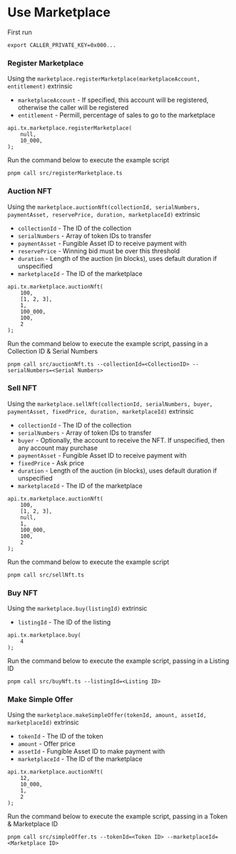 # Use Marketplace

First run

```
export CALLER_PRIVATE_KEY=0x000...
```

### Register Marketplace

Using the `marketplace.registerMarketplace(marketplaceAccount, entitlement)` extrinsic

- `marketplaceAccount` - If specified, this account will be registered, otherwise the caller will be registered
- `entitlement` - Permill, percentage of sales to go to the marketplace

```
api.tx.marketplace.registerMarketplace(
    null,
    10_000,
);
```

Run the command below to execute the example script

```
pnpm call src/registerMarketplace.ts
```

### Auction NFT

Using the `marketplace.auctionNft(collectionId, serialNumbers, paymentAsset, reservePrice, duration, marketplaceId)` extrinsic

- `collectionId` - The ID of the collection
- `serialNumbers` - Array of token IDs to transfer
- `paymentAsset` - Fungible Asset ID to receive payment with
- `reservePrice` - Winning bid must be over this threshold
- `duration` - Length of the auction (in blocks), uses default duration if unspecified
- `marketplaceId` - The ID of the marketplace

```
api.tx.marketplace.auctionNft(
    100,
    [1, 2, 3],
    1,
    100_000,
    100,
    2
);
```

Run the command below to execute the example script, passing in a Collection ID & Serial Numbers

```
pnpm call src/auctionNft.ts --collectionId=<CollectionID> --serialNumbers=<Serial Numbers>
```

### Sell NFT

Using the `marketplace.sellNft(collectionId, serialNumbers, buyer, paymentAsset, fixedPrice, duration, marketplaceId)` extrinsic

- `collectionId` - The ID of the collection
- `serialNumbers` - Array of token IDs to transfer
- `buyer` - Optionally, the account to receive the NFT. If unspecified, then any account may purchase
- `paymentAsset` - Fungible Asset ID to receive payment with
- `fixedPrice` - Ask price
- `duration` - Length of the auction (in blocks), uses default duration if unspecified
- `marketplaceId` - The ID of the marketplace

```
api.tx.marketplace.auctionNft(
    100,
    [1, 2, 3],
    null,
    1,
    100_000,
    100,
    2
);
```

Run the command below to execute the example script

```
pnpm call src/sellNft.ts
```

### Buy NFT

Using the `marketplace.buy(listingId)` extrinsic

- `listingId` - The ID of the listing

```
api.tx.marketplace.buy(
    4
);
```

Run the command below to execute the example script, passing in a Listing ID

```
pnpm call src/buyNft.ts --listingId=<Listing ID>
```

### Make Simple Offer

Using the `marketplace.makeSimpleOffer(tokenId, amount, assetId, marketplaceId)` extrinsic

- `tokenId` - The ID of the token
- `amount` - Offer price
- `assetId` - Fungible Asset ID to make payment with
- `marketplaceId` - The ID of the marketplace

```
api.tx.marketplace.auctionNft(
    12,
    10_000,
    1,
    2
);
```

Run the command below to execute the example script, passing in a Token & Marketplace ID

```
pnpm call src/simpleOffer.ts --tokenId=<Token ID> --marketplaceId=<Marketplace ID>
```
